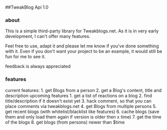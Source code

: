 ##TweakBlog Api 1.0

### about

This is a simple third-party library for Tweakblogs.net. As it is in very 
early development, I can't offer  many features.

Feel free to use, adapt it and please let me know if you've done something 
with it. Even if you don't want your project to be an example, it would still 
be fun for me to see it.

feedback is always appreciated

### features
current features:
	1.	get Blogs from a person
	2. 	get a Blog's content, title and description
upcoming features
	1.	get a list of reactions on a blog
	2.	find title/description if it doesn't exist yet
	3.	hack comment, so that you can place comments via tweakblogs.net
	4.	get Blogs from multiple persons
	5.	get recent blogs (with whitelist/blacklist like features)
	6.	cache blogs (save them and only load them again if version is older then x time)
	7.	get the time of the blogs
	8.	get blogs (from persons) newer than $time
